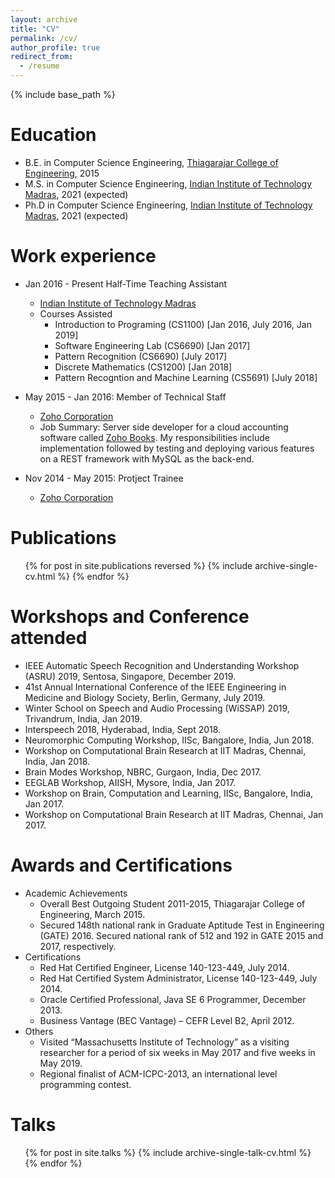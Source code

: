 ```yaml
---
layout: archive
title: "CV"
permalink: /cv/
author_profile: true
redirect_from:
  - /resume
---
```


{% include base_path %}

Education
======
* B.E. in Computer Science Engineering, [Thiagarajar College of Engineering](https://www.tce.edu), 2015
* M.S. in Computer Science Engineering, [Indian Institute of Technology Madras](https://www.iitm.ac.in), 2021 (expected)
* Ph.D in Computer Science Engineering, [Indian Institute of Technology Madras](https://www.iitm.ac.in), 2021 (expected)

Work experience
======
* Jan 2016 - Present Half-Time Teaching Assistant 
  * [Indian Institute of Technology Madras](https://www.iitm.ac.in)
  * Courses Assisted
    * Introduction to Programing (CS1100) [Jan 2016, July 2016, Jan 2019]
    * Software Engineering Lab (CS6690) [Jan 2017]
    * Pattern Recognition (CS6690) [July 2017]
    * Discrete Mathematics (CS1200) [Jan 2018]
    * Pattern Recogntion and Machine Learning (CS5691) [July 2018]
* May 2015 - Jan 2016: Member of Technical Staff
  * [Zoho Corporation](https://www.zoho.com/)
  * Job Summary: Server side developer for a cloud accounting software called [Zoho Books](https://www.zoho.com/books/).  My responsibilities include implementation followed by testing and deploying various features on a REST framework with MySQL as the back-end.


* Nov 2014 - May 2015: Protject Trainee
  * [Zoho Corporation](https://www.zoho.com/)
  

Publications
======
  <ul>{% for post in site.publications reversed %}
    {% include archive-single-cv.html %}
  {% endfor %}</ul>
  


Workshops and Conference attended
======
* IEEE Automatic Speech Recognition and Understanding Workshop (ASRU) 2019, Sentosa, Singapore, December 2019. 
* 41st Annual International Conference of the IEEE Engineering in Medicine and Biology Society, Berlin, Germany, July 2019.
* Winter School on Speech and Audio Processing (WiSSAP) 2019, Trivandrum, India, Jan 2019.
* Interspeech 2018, Hyderabad, India, Sept 2018.
* Neuromorphic Computing Workshop, IISc, Bangalore, India, Jun 2018.
* Workshop on Computational Brain Research at IIT Madras, Chennai, India, Jan 2018.
* Brain Modes Workshop, NBRC, Gurgaon, India,  Dec 2017.
* EEGLAB Workshop, AIISH, Mysore, India, Jan 2017.
* Workshop on Brain, Computation and Learning, IISc, Bangalore, India, Jan 2017.
* Workshop on Computational Brain Research at IIT Madras, Chennai, Jan 2017.



Awards and Certifications
======
* Academic Achievements
   * Overall Best Outgoing Student 2011-2015, Thiagarajar College of Engineering, March 2015.
   * Secured 148th national rank in Graduate Aptitude Test in Engineering (GATE) 2016. Secured national rank of 512 and 192 in GATE 2015 and 2017, respectively.
* Certifications
  * Red Hat Certified Engineer, License 140-123-449, July 2014.
  * Red Hat Certified System Administrator, License 140-123-449, July 2014.
  * Oracle Certified Professional, Java SE 6 Programmer, December 2013.
  * Business Vantage (BEC Vantage) – CEFR Level B2, April 2012.
* Others
  * Visited “Massachusetts Institute of Technology” as a visiting researcher for a period of six weeks in May 2017 and five weeks in May 2019.
  * Regional finalist of ACM-ICPC-2013, an international level programming contest.


Talks
======
  <ul>{% for post in site.talks %}
    {% include archive-single-talk-cv.html %}
  {% endfor %}</ul>




<!---  
#Teaching
#======
#  <ul>{% for post in site.teaching %}
#    {% include archive-single-cv.html %}
#  {% endfor %}</ul>
  
Service and leadership
======
* Currently signed in to 43 different slack teams
-->

